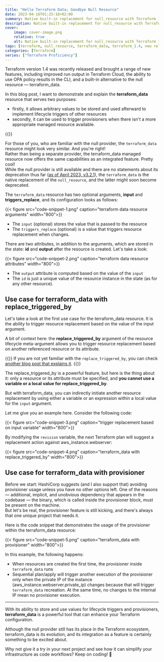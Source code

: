 ```yaml
---
title: "Hello Terraform Data; Goodbye Null Resource"
date: 2023-04-16T01:25:18+02:00
summary: Native built-in replacement for null_resource with Terraform 1.4
description: Native built-in replacement for null_resource with Terraform 1.4
cover:
    image: cover-image.png
    relative: true
    alt: Native built-in replacement for null_resource with Terraform 1.4
tags: [terraform, null_resource, terraform_data, terraform_1.4, new release, infrastructure as code]
categories: [Terraform]
series: ["Terraform Proficiency"]
---
```


Terraform version 1.4 was recently released and brought a range of new features, including improved run output in Terraform Cloud, the ability to use OPA policy results in the CLI, and a built-in alternative to the null resource — terraform_data.

In this blog post, I want to demonstrate and explain the **terraform_data** resource that serves two purposes:
- firstly, it allows arbitrary values to be stored and used afterward to implement lifecycle triggers of other resources
- secondly, it can be used to trigger provisioners when there isn't a more appropriate managed resource available.

{{<email-subscription>}}

For those of you, who are familiar with the null provider, the `terraform_data` resource might look very similar. And you're right!\
Rather than being a separate provider, the terraform_data managed resource now offers the same capabilities as an integrated feature. Pretty cool! \
While the null provider is still available and there are no statements about its deprecation thus far ([as of April 2023, v3.2.1](https://registry.terraform.io/providers/hashicorp/null/3.2.1/docs)), the  `terraform_data` is the native replacement of the `null_resource`, and the latter might soon become deprecated.

The  `terraform_data` resource has two optional arguments, **input** and **triggers_replace**, and its configuration looks as follows:

{{< figure src="code-snippet-1.png" caption="terraform data resource arguments" width="800">}}

- The `input` (optional) stores the value that is passed to the resource
- The `triggers_replace` (optional) is a value that triggers resource replacement when changes.

There are two attributes, in addition to the arguments, which are stored in the state: **id** and **output** after the resource is created. Let's take a look:

{{< figure src="code-snippet-2.png" caption="terraform data resource attributes" width="800">}}

- The  `output` attribute is computed based on the value of the `input`
- The `id` is just a unique value of the resource instance in the state (as for any other resource).

## Use case for terraform_data with replace_triggered_by

Let's take a look at the first use case for the terraform_data resource. It is the ability to trigger resource replacement based on the value of the input argument.

A bit of context here: the **replace_triggered_by** argument of the resource lifecycle meta-argument allows you to trigger resource replacement based on another referenced resource or its attribute. 

{{<attention>}}
If you are not yet familiar with the `replace_triggered_by`, you can check [another blog post that explains it](/2022/05/04/new-lifecycle-options-and-refactoring-capabilities-in-terraform-1-1-and-1-2/#trigger-resource-replacement-with-replace_triggered_by).
{{</attention>}}

The replace_triggered_by is a powerful feature, but here is the thing about it: only a resource or its attribute must be specified, and **you cannot use a variable or a local value for replace_triggered_by**.

But with terraform_data, you can indirectly initiate another resource replacement by using either a variable or an expression within a local value for the `input` argument.

Let me give you an example here. Consider the following code:

{{< figure src="code-snippet-3.png" caption="trigger replacement based on input variable" width="800">}}

By modifying the  `revision` variable, the next Terraform plan will suggest a replacement action against aws_instance.webserver:
    
{{< figure src="code-snippet-4.png" caption="terraform_data with replace_triggered_by" width="800">}}

## Use case for terraform_data with provisioner

Before we start: HashiCorp suggests (and I also support that) avoiding provisioner usage unless you have no other options left. One of the reasons — additional, implicit, and unobvious dependency that appears in the codebase — the binary, which is called inside the provisioner block, must be present on the machine. \
But let's be real, the provisioner feature is still kicking, and there's always that one unique project that needs it.

Here is the code snippet that demonstrates the usage of the provisioner within the terraform_data resource: 
    
{{< figure src="code-snippet-5.png" caption="terraform_data with provisioner" width="800">}}

In this example, the following happens:
- When resources are created the first time, the provisioner inside `terraform_data` runs
- Sequential plan/apply will trigger another execution of the provisioner only when the private IP of the instance (aws_instance.webserver.private_ip) changes because that will trigger `terraform_data` recreation. At the same time, no changes to the internal IP mean no provisioner execution.

____

With its ability to store and use values for lifecycle triggers and provisioners, **terraform_data** is a powerful tool that can enhance your Terraform configuration. 

Although the null provider still has its place in the Terraform ecosystem, terraform_data is its evolution, and its integration as a feature is certainly something to be excited about. 

Why not give it a try in your next project and see how it can simplify your infrastructure as code workflows? Keep on coding! 🙌